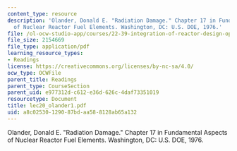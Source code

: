 ```yaml
---
content_type: resource
description: 'Olander, Donald E. "Radiation Damage." Chapter 17 in Fundamental Aspects
  of Nuclear Reactor Fuel Elements. Washington, DC: U.S. DOE, 1976.'
file: /ol-ocw-studio-app/courses/22-39-integration-of-reactor-design-operations-and-safety-fall-2006/a8c02530129087bdaa588128ab65a132_lec20_olander1.pdf
file_size: 2154669
file_type: application/pdf
learning_resource_types:
- Readings
license: https://creativecommons.org/licenses/by-nc-sa/4.0/
ocw_type: OCWFile
parent_title: Readings
parent_type: CourseSection
parent_uid: e977312d-c612-e36d-626c-4daf73351019
resourcetype: Document
title: lec20_olander1.pdf
uid: a8c02530-1290-87bd-aa58-8128ab65a132
---
```

Olander, Donald E. "Radiation Damage." Chapter 17 in Fundamental Aspects of Nuclear Reactor Fuel Elements. Washington, DC: U.S. DOE, 1976.